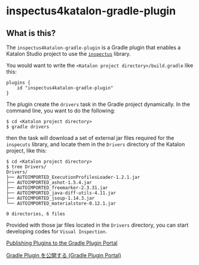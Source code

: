 # inspectus4katalon-gradle-plugin

## What is this?

The `inspectus4katalon-gradle-plugin` is a Gradle plugin that enables a Katalon Studio project to use the [`inspectus`](https://github.com/kazurayam/inspectus) library. 

You would want to write the `<Katalon project directory>/build.gradle` like this:

```
plugins {
    id "inspectus4katalon-gradle-plugin"
}
```

The plugin create the `drivers` task in the Gradle project dynamically. In the command line, you want to do the following:

```
$ cd <Katalon project directory>
$ gradle drivers
``` 

then the task will download a set of external jar files required for the `inspecuts` library, and locate them in the `Drivers` directory of the Katalon project, like this:

```
$ cd <Katalon project directory>
$ tree Drivers/
Drivers/
├── AUTOIMPORTED_ExecutionProfilesLoader-1.2.1.jar
├── AUTOIMPORTED_ashot-1.5.4.jar
├── AUTOIMPORTED_freemarker-2.3.31.jar
├── AUTOIMPORTED_java-diff-utils-4.11.jar
├── AUTOIMPORTED_jsoup-1.14.3.jar
└── AUTOIMPORTED_materialstore-0.12.1.jar

0 directories, 6 files
```

Provided with those jar files located in the `Drivers` directory, you can start developing codes for `Visual Inspection`.



[Publishing Plugins to the Gradle Plugin Portal](https://docs.gradle.org/current/userguide/publishing_gradle_plugins.html)

[Gradle Plugin を公開する (Gradle Plugin Portal)](https://qiita.com/irgaly/items/be46b93df477df668ab7)
